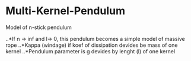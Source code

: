 # Multi-Kernel-Pendulum
Model of n-stick pendulum

..*If n -> inf and l-> 0, this pendulum becomes a simple model of massive rope
..*Kappa (windage) if koef of dissipation devides be mass of one kernel
..*Pendulum parameter is g devides by lenght (l) of one kernel
